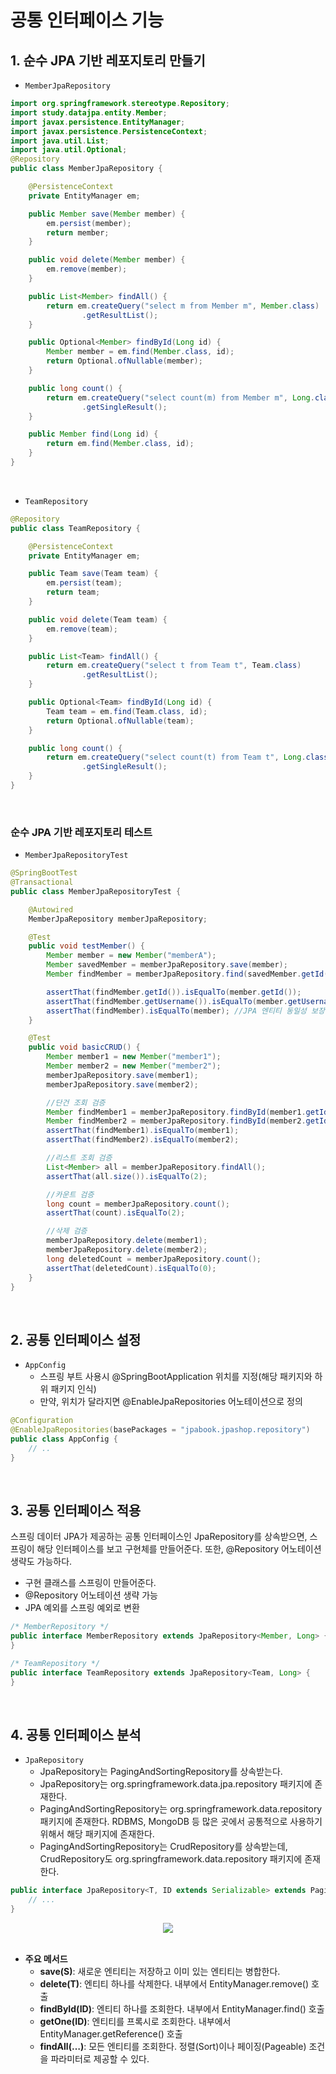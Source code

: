 # 공통 인터페이스 기능

## 1. 순수 JPA 기반 레포지토리 만들기

 - `MemberJpaRepository`
```java
import org.springframework.stereotype.Repository;
import study.datajpa.entity.Member;
import javax.persistence.EntityManager;
import javax.persistence.PersistenceContext;
import java.util.List;
import java.util.Optional;
@Repository
public class MemberJpaRepository {

    @PersistenceContext
    private EntityManager em;

    public Member save(Member member) {
        em.persist(member);
        return member;
    }

    public void delete(Member member) {
        em.remove(member);
    }

    public List<Member> findAll() {
        return em.createQuery("select m from Member m", Member.class)
                .getResultList();
    }

    public Optional<Member> findById(Long id) {
        Member member = em.find(Member.class, id);
        return Optional.ofNullable(member);
    }

    public long count() {
        return em.createQuery("select count(m) from Member m", Long.class)
                .getSingleResult();
    }

    public Member find(Long id) {
        return em.find(Member.class, id);
    }
}
```
<br/>

 - `TeamRepository`
```java
@Repository
public class TeamRepository {

    @PersistenceContext
    private EntityManager em;

    public Team save(Team team) {
        em.persist(team);
        return team;
    }

    public void delete(Team team) {
        em.remove(team);
    }

    public List<Team> findAll() {
        return em.createQuery("select t from Team t", Team.class)
                .getResultList();
    }

    public Optional<Team> findById(Long id) {
        Team team = em.find(Team.class, id);
        return Optional.ofNullable(team);
    }

    public long count() {
        return em.createQuery("select count(t) from Team t", Long.class)
                .getSingleResult();
    }
}
```
<br/>

### 순수 JPA 기반 레포지토리 테스트

 - `MemberJpaRepositoryTest`
```java
@SpringBootTest
@Transactional
public class MemberJpaRepositoryTest {

    @Autowired
    MemberJpaRepository memberJpaRepository;

    @Test
    public void testMember() {
        Member member = new Member("memberA");
        Member savedMember = memberJpaRepository.save(member);
        Member findMember = memberJpaRepository.find(savedMember.getId());

        assertThat(findMember.getId()).isEqualTo(member.getId());
        assertThat(findMember.getUsername()).isEqualTo(member.getUsername());
        assertThat(findMember).isEqualTo(member); //JPA 엔티티 동일성 보장
    }

    @Test
    public void basicCRUD() {
        Member member1 = new Member("member1");
        Member member2 = new Member("member2");
        memberJpaRepository.save(member1);
        memberJpaRepository.save(member2);

        //단건 조회 검증
        Member findMember1 = memberJpaRepository.findById(member1.getId()).get();
        Member findMember2 = memberJpaRepository.findById(member2.getId()).get();
        assertThat(findMember1).isEqualTo(member1);
        assertThat(findMember2).isEqualTo(member2);

        //리스트 조회 검증
        List<Member> all = memberJpaRepository.findAll();
        assertThat(all.size()).isEqualTo(2);

        //카운트 검증
        long count = memberJpaRepository.count();
        assertThat(count).isEqualTo(2);

        //삭제 검증
        memberJpaRepository.delete(member1);
        memberJpaRepository.delete(member2);
        long deletedCount = memberJpaRepository.count();
        assertThat(deletedCount).isEqualTo(0);
    }
}
```
<br/>

## 2. 공통 인터페이스 설정

 - `AppConfig`
    - 스프링 부트 사용시 @SpringBootApplication 위치를 지정(해당 패키지와 하위 패키지 인식)
    - 만약, 위치가 달라지면 @EnableJpaRepositories 어노테이션으로 정의
```java
@Configuration
@EnableJpaRepositories(basePackages = "jpabook.jpashop.repository")
public class AppConfig {
    // ..
}
```
<br/>

## 3. 공통 인터페이스 적용

스프링 데이터 JPA가 제공하는 공통 인터페이스인 JpaRepository를 상속받으면, 스프링이 해당 인터페이스를 보고 구현체를 만들어준다. 또한, @Repository 어노테이션 생략도 가능하다.  
 - 구현 클래스를 스프링이 만들어준다.
 - @Repository 어노테이션 생략 가능
 - JPA 예외를 스프링 예외로 변환
```java
/* MemberRepository */
public interface MemberRepository extends JpaRepository<Member, Long> {
}

/* TeamRepository */
public interface TeamRepository extends JpaRepository<Team, Long> {
}
```
<br/>

## 4. 공통 인터페이스 분석

 - `JpaRepository`
    - JpaRepository는 PagingAndSortingRepository를 상속받는다.
    - JpaRepository는 org.springframework.data.jpa.repository 패키지에 존재한다.
    - PagingAndSortingRepository는 org.springframework.data.repository 패키지에 존재한다. RDBMS, MongoDB 등 많은 곳에서 공통적으로 사용하기 위해서 해당 패키지에 존재한다.
    - PagingAndSortingRepository는 CrudRepository를 상속받는데, CrudRepository도 org.springframework.data.repository 패키지에 존재한다.
```java
public interface JpaRepository<T, ID extends Serializable> extends PagingAndSortingRepository<T, ID> {
    // ...
}
```

<div align="center">
    <img src="./images/Repository_Architect.PNG">
</div>
<br/>

 - __주요 메서드__
    - __save(S)__: 새로운 엔티티는 저장하고 이미 있는 엔티티는 병합한다.
    - __delete(T)__: 엔티티 하나를 삭제한다. 내부에서 EntityManager.remove() 호출
    - __findById(ID)__: 엔티티 하나를 조회한다. 내부에서 EntityManager.find() 호출
    - __getOne(ID)__: 엔티티를 프록시로 조회한다. 내부에서 EntityManager.getReference() 호출
    - __findAll(…)__: 모든 엔티티를 조회한다. 정렬(Sort)이나 페이징(Pageable) 조건을 파라미터로 제공할 수 있다.

